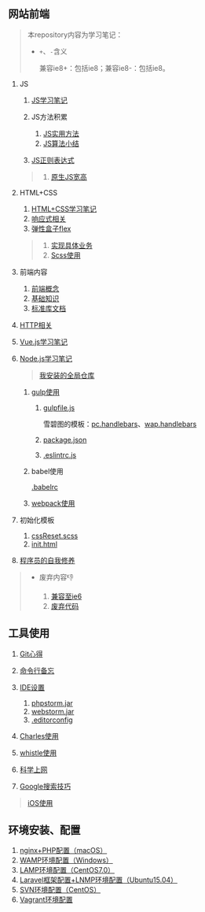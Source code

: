 ## 网站前端

>本repository内容为学习笔记：
>
>- `+`、`-`含义
>
>    兼容ie8+：包括ie8；兼容ie8-：包括ie8。

1. JS

    1. [JS学习笔记](./网站前端/JS学习笔记/README.md)
    2. JS方法积累

        1. [JS实用方法](./网站前端/JS方法积累/实用方法/README.md)
        2. [JS算法小结](./网站前端/JS方法积累/算法小结/README.md)
    3. [JS正则表达式](./网站前端/JS正则表达式/README.md)
    >1. [原生JS宽高](./网站前端/JS学习笔记/原生JS宽高.md)
2. HTML+CSS

    1. [HTML+CSS学习笔记](./网站前端/HTML+CSS学习笔记/README.md)
    2. [响应式相关](./网站前端/HTML+CSS学习笔记/响应式相关.md)
    3. [弹性盒子flex](./网站前端/HTML+CSS学习笔记/弹性盒子.md)
    >1. [实现具体业务](./网站前端/HTML+CSS学习笔记/实现具体业务.md)
    >2. [Scss使用](./网站前端/Scss使用/README.md)
3. 前端内容

    1. [前端概念](./网站前端/前端内容/README.md)
    2. [基础知识](./网站前端/前端内容/基础知识.md)
    3. [标准库文档](./网站前端/前端内容/标准库文档.md)
4. [HTTP相关](./网站前端/HTTP相关/README.md)
5. [Vue.js学习笔记](./网站前端/Vue.js学习笔记/README.md)
6. [Node.js学习笔记](./网站前端/Node.js学习笔记/README.md)

    >[我安装的全局仓库](./网站前端/Node.js学习笔记/我安装的全局仓库.md)

    1. [gulp使用](./网站前端/gulp使用/README.md)

        1. [gulpfile.js](./网站前端/gulp使用/tools/gulpfile.js)

            雪碧图的模板：[pc.handlebars](./网站前端/gulp使用/tools/pc.handlebars)、[wap.handlebars](./网站前端/gulp使用/tools/wap.handlebars)
        2. [package.json](./网站前端/gulp使用/tools/package.json)
        3. [.eslintrc.js](./网站前端/gulp使用/tools/.eslintrc.js)
    2. babel使用

        [.babelrc](./网站前端/babel使用/.babelrc)
    3. [webpack使用](./网站前端/webpack使用/README.md)
7. 初始化模板
        
    1. [cssReset.scss](./网站前端/初始化模板/cssReset.scss)
    2. [init.html](./网站前端/初始化模板/init.html)
8. [程序员的自我修养](./网站前端/程序员的自我修养/README.md)

>- 废弃内容:thumbsdown:
>
>    1. [兼容至ie6](./网站前端/兼容至ie6/README.md)
>    2. [废弃代码](./网站前端/JS方法积累/废弃代码/README.md)

## 工具使用
1. [Git心得](./工具使用/Git心得/README.md)
2. [命令行备忘](./工具使用/命令行备忘/README.md)
3. [IDE设置](./工具使用/IDE设置/README.md)

    1. [phpstorm.jar](./工具使用/IDE设置/phpstorm_11.30.jar)
    2. [webstorm.jar](./工具使用/IDE设置/webstorm_08.22.jar)
    3. [.editorconfig](./工具使用/IDE设置/.editorconfig)
4. [Charles使用](./工具使用/Charles使用/README.md)
5. [whistle使用](./工具使用/whistle使用/README.md)
6. [科学上网](./工具使用/科学上网/README.md)
7. [Google搜索技巧](./工具使用/Google搜索技巧/README.md)

>[iOS使用](./工具使用/iOS使用/README.md)

## 环境安装、配置
1. [nginx+PHP配置（macOS）](./环境安装、配置/nginx+PHP配置（macOS）/README.md)
2. [WAMP环境配置（Windows）](./环境安装、配置/WAMP环境配置（Windows）/README.md)
3. [LAMP环境配置（CentOS7.0）](./环境安装、配置/LAMP环境配置（CentOS7.0）/README.md)
4. [Laravel框架配置+LNMP环境配置（Ubuntu15.04）](./环境安装、配置/Laravel框架配置+LNMP环境配置（Ubuntu15.04）/README.md)
5. [SVN环境配置（CentOS）](./环境安装、配置/SVN环境配置（CentOS）/README.md)
6. [Vagrant环境配置](./环境安装、配置/Vagrant环境配置/README.md)
